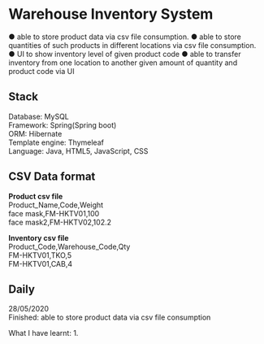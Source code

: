 # Warehouse Inventory System

●	able to store product data via csv file consumption. 
●	able to store quantities of such products in different locations via csv file consumption. 
●	UI to show inventory level of given product code
●	able to transfer inventory from one location to another given amount of quantity and product code via UI


Stack
---
Database: MySQL\
Framework: Spring(Spring boot)\
ORM: Hibernate\
Template engine: Thymeleaf\
Language: Java, HTML5, JavaScript, CSS

CSV Data format
---
**Product csv file**\
Product_Name,Code,Weight\
face mask,FM-HKTV01,100\
face mask2,FM-HKTV02,102.2

**Inventory csv file**\
Product_Code,Warehouse_Code,Qty\
FM-HKTV01,TKO,5\
FM-HKTV01,CAB,4

Daily
---
28/05/2020\
Finished: able to store product data via csv file consumption

What I have learnt:
1. 





